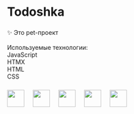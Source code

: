 <h1 align="left">Todoshka</h1>

###

<p align="left">✨ Это pet-проект<br/><br/>Используемые технологии:<br/>JavaScript<br/>HTMX<br/>HTML<br/>CSS<br/></p>

###



<div align="left">
  <img src="https://cdn.jsdelivr.net/gh/devicons/devicon/icons/javascript/javascript-original.svg" height="40"  />
  <img width="12" />
  <img src="https://styles.redditmedia.com/t5_2u59z4/styles/communityIcon_3wi5tbhd61181.png" height="40"  />
  <img width="12" />
  <img src="https://encrypted-tbn0.gstatic.com/images?q=tbn:ANd9GcSDcMx2l8d8tyr_fz5yhmmlQXPVkr_2DyfAG4ND_3P_KKuUTonJ7wrHhvJLF15chO1QeYc&usqp=CAU" height="40"  />
  <img width="12" />
  <img src="https://w7.pngwing.com/pngs/564/866/png-transparent-php-computer-icons-scripting-language-others-miscellaneous-blue-text-thumbnail.png" height="40"  />
  <img width="12" />
  <img src="https://cdn-icons-png.freepik.com/512/11987/11987347.png" height="40"  />
  <img width="12" />
</div>

###
